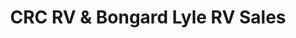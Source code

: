 ---
title: "CRC RV & Bongard Lyle RV Sales"
url: /fredericton/crc-rv-und-bongard-lyle-rv-sales/
shop: Autohaus
---